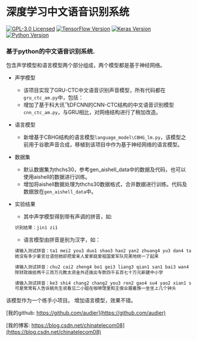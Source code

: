 # 深度学习中文语音识别系统

[![GPL-3.0 Licensed](https://img.shields.io/badge/License-GPL3.0-blue.svg?style=flat)](https://opensource.org/licenses/GPL-3.0) [![TensorFlow Version](https://img.shields.io/badge/Tensorflow-1.4+-blue.svg)](https://www.tensorflow.org/) [![Keras Version](https://img.shields.io/badge/Keras-2.0+-blue.svg)](https://keras.io/) [![Python Version](https://img.shields.io/badge/Python-3.x-blue.svg)](https://www.python.org/) 

### 基于python的中文语音识别系统.
包含声学模型和语言模型两个部分组成，两个模型都是基于神经网络。

- 声学模型
   - 该项目实现了GRU-CTC中文语音识别声音模型，所有代码都在`gru_ctc_am.py`中，包括：
   - 增加了基于科大讯飞DFCNN的CNN-CTC结构的中文语音识别模型`cnn_ctc_am.py`，与GRU相比，对网络结构进行了稍加改造。
   
- 语言模型
   - 新增基于CBHG结构的语言模型`language_model\CBHG_lm.py`，该模型之前用于谷歌声音合成，移植到该项目中作为基于神经网络的语言模型。

- 数据集
   - 默认数据集为thchs30，参考gen_aishell_data中的数据及代码，也可以使用aishell的数据进行训练。
   - 增加将aishell数据处理为thchs30数据格式，合并数据进行训练。代码及数据放在`gen_aishell_data`中。
- 实验结果
   - 其中声学模型得到带有声调的拼音，如:
   ```python
   识别结果：jin1 zi1
   ```
   - 语言模型由拼音是别为汉字，如：
   ```python
   请输入测试拼音：ta1 mei2 you3 duo1 shao3 hao2 yan2 zhuang4 yu3 dan4 ta1 que4 ba3 ai4 qin1 ren2 ai4 jia1 ting2 ai4 zu3 guo2 ai4 jun1 dui4 wan2 mei3 de tong3 yi1 le qi3 lai2
   她没有多少豪言壮语但她却把爱亲人爱家庭爱祖国爱军队完美地统一了起来
   
   请输入测试拼音：chu2 cai2 zheng4 bo1 gei3 liang3 qian1 san1 bai3 wan4 yuan2 jiao4 yu4 zi1 jin1 wai4 hai2 bo1 chu1 zhuan1 kuan3 si4 qian1 wu3 bai3 qi1 shi2 wan4 yuan2 xin1 jian4 zhong1 xiao3 xue2
   除财政拨给两千三百万元教太资金外还拨出专款四千五百七十万元新建中小学
   
   请输入测试拼音：ke3 shi4 chang2 chang2 you3 ren2 gao4 su4 yao2 xian1 sheng1 shuo1 kan4 jian4 er4 xiao3 jie3 zai4 ka1 fei1 guan3 li3 he2 wang2 jun4 ye4 wo4 zhe shou3 yi1 zuo4 zuo4 shang4 ji3 ge4 zhong1 tou2
   可是常常有人告诉姚先生说看见二小姐在咖啡馆里和王俊业握着族一坐坐上几个钟头

   ```



该模型作为一个练手小项目。
增加语言模型，效果不错。

[我的github: https://github.com/audier](https://github.com/audier)

[我的博客: https://blog.csdn.net/chinatelecom08](https://blog.csdn.net/chinatelecom08)
